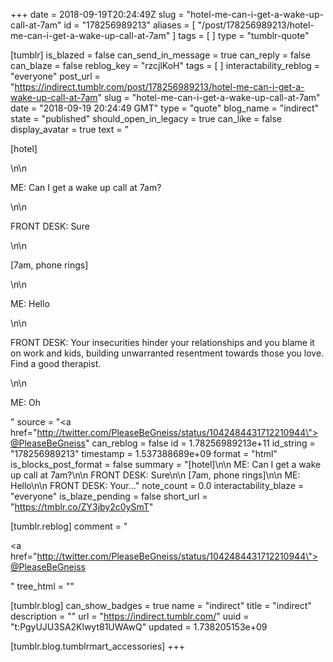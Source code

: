 +++
date = 2018-09-19T20:24:49Z
slug = "hotel-me-can-i-get-a-wake-up-call-at-7am"
id = "178256989213"
aliases = [ "/post/178256989213/hotel-me-can-i-get-a-wake-up-call-at-7am" ]
tags = [ ]
type = "tumblr-quote"

[tumblr]
is_blazed = false
can_send_in_message = true
can_reply = false
can_blaze = false
reblog_key = "rzcjlKoH"
tags = [ ]
interactability_reblog = "everyone"
post_url = "https://indirect.tumblr.com/post/178256989213/hotel-me-can-i-get-a-wake-up-call-at-7am"
slug = "hotel-me-can-i-get-a-wake-up-call-at-7am"
date = "2018-09-19 20:24:49 GMT"
type = "quote"
blog_name = "indirect"
state = "published"
should_open_in_legacy = true
can_like = false
display_avatar = true
text = "<p>[hotel]</p>\n\n<p>ME: Can I get a wake up call at 7am?</p>\n\n<p>FRONT DESK: Sure</p>\n\n<p>[7am, phone rings]</p>\n\n<p>ME: Hello</p>\n\n<p>FRONT DESK: Your insecurities hinder your relationships and you blame it on work and kids, building unwarranted resentment towards those you love. Find a good therapist.</p>\n\n<p>ME: Oh</p>"
source = "<a href=\"http://twitter.com/PleaseBeGneiss/status/1042484431712210944\">@PleaseBeGneiss</a>"
can_reblog = false
id = 1.78256989213e+11
id_string = "178256989213"
timestamp = 1.537388689e+09
format = "html"
is_blocks_post_format = false
summary = "[hotel]\n\n ME: Can I get a wake up call at 7am?\n\n FRONT DESK: Sure\n\n [7am, phone rings]\n\n ME: Hello\n\n FRONT DESK: Your..."
note_count = 0.0
interactability_blaze = "everyone"
is_blaze_pending = false
short_url = "https://tmblr.co/ZY3jby2c0ySmT"

[tumblr.reblog]
comment = "<p><a href=\"http://twitter.com/PleaseBeGneiss/status/1042484431712210944\">@PleaseBeGneiss</a></p>"
tree_html = ""

[tumblr.blog]
can_show_badges = true
name = "indirect"
title = "indirect"
description = ""
url = "https://indirect.tumblr.com/"
uuid = "t:PgyUJU3SA2Klwyt81UWAwQ"
updated = 1.738205153e+09

[tumblr.blog.tumblrmart_accessories]
+++
